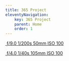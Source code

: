 ```yaml
---
title: 365 Project
eleventyNavigation:
    key: 365 Project
    parent: Home
    order: 1
---
```

<div class="pswp-gallery" id="my-gallery">
<div class="photoContainer">

  <a href="/assets/img/365project/day_001.jpg" 
    data-pswp-width="3000" 
    data-pswp-height="2000" 
    target="_blank">
    <img src="/assets/img/365project/thumbnails/day_001.jpg" alt="" />
    <span class="pswp-caption-content">ƒ/9.0 1/200s 50mm ISO 100</span>
  </a>

  <a href="/assets/img/365project/day_002.jpg" 
    data-pswp-width="3000" 
    data-pswp-height="2000" 
    target="_blank">
    <img src="/assets/img/365project/thumbnails/day_002.jpg" alt="" />
    <span class="pswp-caption-content">ƒ/4.0 1/40s 105mm ISO 100</span>
  </a>

</div>
</div>